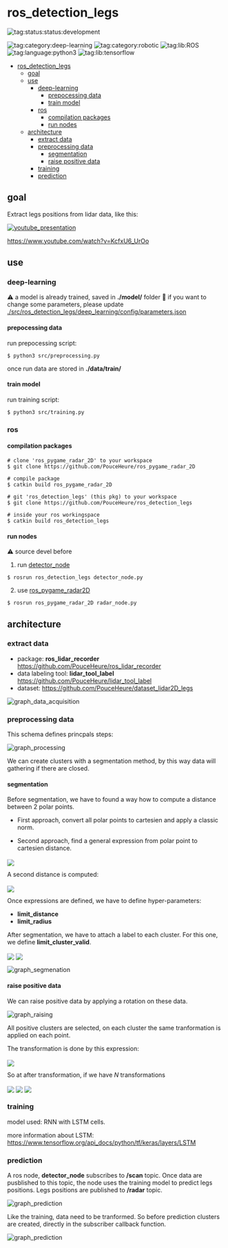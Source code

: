 # ros_detection_legs 

![tag:status:status:development](https://raw.githubusercontent.com/PouceHeure/markdown_tags/v1.0/tags/status/status_development/status_development_red.png)

![tag:category:deep-learning](https://raw.githubusercontent.com/PouceHeure/markdown_tags/v1.0/tags/category/deep-learning/deep-learning_blue.png)
![tag:category:robotic](https://raw.githubusercontent.com/PouceHeure/markdown_tags/v1.0/tags/category/robotic/robotic_blue.png)
![tag:lib:ROS](https://raw.githubusercontent.com/PouceHeure/markdown_tags/v1.0/tags/lib/ROS/ROS_blue.png)
![tag:language:python3](https://raw.githubusercontent.com/PouceHeure/markdown_tags/v1.0/tags/language/python3/python3_blue.png)
![tag:lib:tensorflow](https://raw.githubusercontent.com/PouceHeure/markdown_tags/v1.0/tags/lib/tensorflow/tensorflow_blue.png)

- [ros_detection_legs](#ros_detection_legs)
  - [goal](#goal)
  - [use](#use)
    - [deep-learning](#deep-learning)
      - [prepocessing data](#prepocessing-data)
      - [train model](#train-model)
    - [ros](#ros)
      - [compilation packages](#compilation-packages)
      - [run nodes](#run-nodes)
  - [architecture](#architecture)
    - [extract data](#extract-data)
    - [preprocessing data](#preprocessing-data)
      - [segmentation](#segmentation)
      - [raise positive data](#raise-positive-data)
    - [training](#training)
    - [prediction](#prediction)

## goal 
Extract legs positions from lidar data, like this: 

[![youtube_presentation](./.doc/img/screen-video.png)](https://www.youtube.com/watch?v=KcfxU6_UrOo)

 
https://www.youtube.com/watch?v=KcfxU6_UrOo

## use

### deep-learning

:warning: a model is already trained, saved in **./model/** folder 
:pencil: if you want to change some parameters, please update [./src/ros_detection_legs/deep_learning/config/parameters.json](./src/ros_detection_legs/deep_learning/config/parameters.json)
#### prepocessing data

run prepocessing script: 
```
$ python3 src/preprocessing.py
```
once run data are stored in **./data/train/**

#### train model

run training script: 
```
$ python3 src/training.py 
```

### ros

#### compilation packages 

```
# clone 'ros_pygame_radar_2D' to your workspace
$ git clone https://github.com/PouceHeure/ros_pygame_radar_2D

# compile package 
$ catkin build ros_pygame_radar_2D
```

```
# git 'ros_detection_legs' (this pkg) to your workspace
$ git clone https://github.com/PouceHeure/ros_detection_legs

# inside your ros workingspace
$ catkin build ros_detection_legs
```

#### run nodes 

:warning: source devel before


1. run [detector_node](./nodes/detecor_node.py) 
```
$ rosrun ros_detection_legs detector_node.py
```

2. use [ros_pygame_radar2D](https://github.com/PouceHeure/ros_pygame_radar_2D)
```# run radar_node.py 
$ rosrun ros_pygame_radar_2D radar_node.py
```

## architecture

### extract data
- package: **ros_lidar_recorder** https://github.com/PouceHeure/ros_lidar_recorder
- data labeling tool: **lidar_tool_label** https://github.com/PouceHeure/lidar_tool_label
- dataset: https://github.com/PouceHeure/dataset_lidar2D_legs

![graph_data_acquisition](.doc/graph/data_acquisition.png)

### preprocessing data

This schema defines princpals steps: 

![graph_processing](.doc/graph/prepocessing_steps.png)

We can create clusters with a segmentation method, by this way data will gathering if there are closed. 

#### segmentation

Before segmentation, we have to found a way how to compute a distance between 2 polar points. 

- First approach, convert all polar points to cartesien and apply a classic norm. 

- Second approach, find a general expression from polar point to cartesien distance. 

<!-- $
distance(p1,p2) = \sqrt{r_1^2*r_2^2 - 2*_1*r_2*cos(\theta_1-\theta_2)}
$ --> <img style="transform: translateY(0.25em);" src=".doc/equation/distance/VE9553nyWt.svg"/>


A second distance is computed: 

<!-- $
distance_{radius}(p1,p2) = abs(r_1 - r_2)
$ --> <img style="transform: translateY(0.25em);" src=".doc/equation/distance_radius/9VFuqCi7K1.svg"/>


Once expressions are defined, we have to define hyper-parameters:  

- **limit_distance** 
- **limit_radius**

After segmentation, we have to attach a label to each cluster. For this one, we define **limit_cluster_valid**. 

<!-- $
average\_label_{cluster_i} = \frac{card(points_{cluster_i} \text{where point == selected)}}{card(points_{cluster_i})}
$ --> <img style="transform: translateY(0.25em);" src=".doc/equation/label_definition/RdtwNciQva.svg"/>

<!-- $
label_{cluster_i} =  \left\{
    \begin{array}{ll}
        1 & average\_label_{cluster_i} >= limit\_cluster\_valid \\
        0 & \text{else}
    \end{array}
\right.
$ --> <img style="transform: translateY(0.25em);" src=".doc/equation/label_definition/uWssGgYcJR.svg"/>

![graph_segmenation](.doc/graph/segmentation.png)


#### raise positive data 

We can raise positive data by applying a rotation on these data. 

![graph_raising](.doc/graph/raising.png)

All positive clusters are selected, on each cluster the same tranformation is applied on each point.   

The transformation is done by this expression: 

<!-- $
\theta' = \theta + \theta_{transformation}
$ --> <img style="transform: translateY(0.25em);" src=".doc/equation/transformation/gZTVMPSyj7.svg"/>
 
So at after transformation, if we have *N* transformations

<!-- $
size_{dataset\_initial} = card(dataset_{initial})
$ --> <img style="transform: translateY(0.25em);" src=".doc/equation/transformation/ck675XtbLJ.svg"/>

<!-- $
size_{positive\_data} = card(dataset_{initial} \text{where y == 1})
$ --> <img style="transform: translateY(0.25em);" src=".doc/equation/transformation/hxiBg4rXbC.svg"/>

<!-- $
size_{dataset\_final} = size_{dataset\_initial} + N * size_{positive\_data}
$ --> <img style="transform: translateY(0.25em);" src=".doc/equation/transformation/C48mkl3bJQ.svg"/>


### training 

model used: RNN with LSTM cells. 

more information about LSTM: https://www.tensorflow.org/api_docs/python/tf/keras/layers/LSTM

### prediction

A ros node, **detector_node** subscribes to **/scan** topic. Once data are pusblished to this topic, the node uses the training model to predict legs positions. Legs positions are published to **/radar** topic. 

![graph_prediction](.doc/graph/prediction_ros.png)

Like the training, data need to be tranformed. So before prediction clusters are created, directly in the subscriber callback function. 

![graph_prediction](.doc/graph/prediction.png)